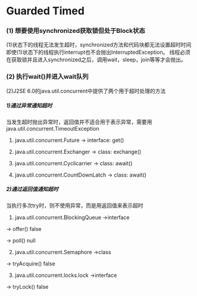 # Guarded Timed
### (1) 想要使用synchronized获取锁但处于Block状态
(1)状态下的线程无法发生超时，synchronized方法和代码块都无法设置超时时间
即使(1)状态下的线程执行interrupt也不会抛出InterruptedException。
线程必须在获取锁并且进入synchronized之后，调用wait，sleep，join等等才会抛出。

### (2) 执行wait()并进入wait队列
(2)J2SE 6.0的java.util.concurrent中提供了两个用于超时处理的方法

##### 1)通过异常通知超时
当发生超时抛出异常时，返回值并不适合用于表示异常，需要用java.util.concurrent.TimeoutException

1. java.util.concurrent.Future            -> interface: get()

2. java.util.concurrent.Exchanger         -> class: exchange()

3. java.util.concurrent.Cyclicarrier      -> class: await()

4. java.util.concurrent.CountDownLatch    -> class: await()    

##### 2)通过返回值通知超时
当执行多次try时，则不使用异常，而是用返回值来表示超时

1. java.util.concurrent.BlockingQueue      ->interface 

-> offer()   false

-> poll()    null

2. java.util.concurrent.Semaphore          ->class

-> tryAcquire() false

3. java.util.concurrent.locks.lock         ->interface

-> tryLock()  false
